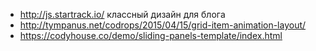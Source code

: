 + http://js.startrack.io/ классный дизайн для блога
+ http://tympanus.net/codrops/2015/04/15/grid-item-animation-layout/
+ https://codyhouse.co/demo/sliding-panels-template/index.html